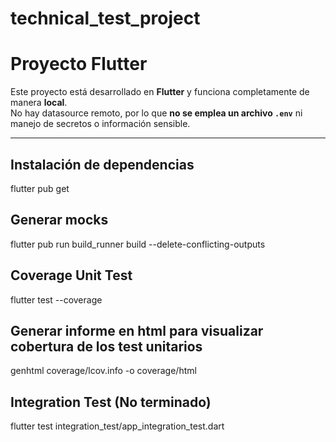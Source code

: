# technical_test_project

# Proyecto Flutter

Este proyecto está desarrollado en **Flutter** y funciona completamente de manera **local**.  
No hay datasource remoto, por lo que **no se emplea un archivo `.env`** ni manejo de secretos o información sensible.

---

## Instalación de dependencias
flutter pub get

## Generar mocks
flutter pub run build_runner build --delete-conflicting-outputs

## Coverage Unit Test
flutter test --coverage

## Generar informe en html para visualizar cobertura de los test unitarios
genhtml coverage/lcov.info -o coverage/html

## Integration Test (No terminado)
flutter test integration_test/app_integration_test.dart